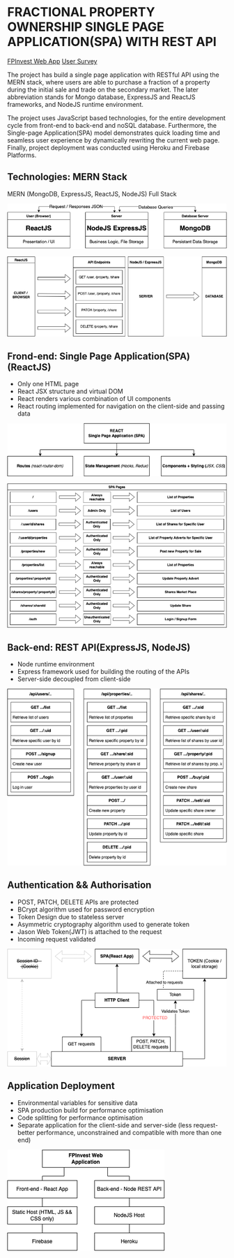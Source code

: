 # FRACTIONAL PROPERTY OWNERSHIP SINGLE PAGE APPLICATION(SPA) WITH REST API

[FPInvest Web App](https://fpinvest.web.app/)
[User Survey](https://surveyhero.com/c/qk3rnz9z) 

The project has build a single page application with RESTful API using the MERN stack, where users are able to purchase a fraction of a property during the initial sale and trade on the secondary market. The later abbreviation stands for Mongo database, ExpressJS and ReactJS frameworks, and NodeJS runtime environment.

The project uses JavaScript based technologies, for the entire development cycle from front-end to back-end and noSQL database. Furthermore, the Single-page Application(SPA) model demonstrates quick loading time and seamless user experience by dynamically rewriting the current web page. Finally, project deployment was conducted using Heroku and Firebase Platforms.

## Technologies: MERN Stack

MERN (MongoDB, ExpressJS, ReactJS, NodeJS) Full Stack

![MERN 1](readme_images/MERN1.png)

![MERN 2](readme_images/MERN2.png)

## Frond-end: Single Page Application(SPA)(ReactJS)

* Only one HTML page
* React JSX structure and virtual DOM
* React renders various combination of UI components
* React routing implemented for navigation on the client-side and passing data

![Front-end](readme_images/Front-end.png)

![SPA-Pages](readme_images/SPA-Pages.png)

## Back-end: REST API(ExpressJS, NodeJS)

* Node runtime environment
* Express framework used for building the routing of the APIs 
* Server-side decoupled from client-side

![API-Endpoints](readme_images/API-Endpoints.png)

## Authentication && Authorisation

* POST, PATCH, DELETE APIs are protected
* BCrypt algorithm used for password encryption
* Token Design due to stateless server
* Asymmetric cryptography algorithm used to generate token
* Jason Web Token(JWT) is attached to the request
* Incoming request validated 

![Authentication && Authorisation](readme_images/Auth.png)

## Application Deployment

* Environmental variables for sensitive data
* SPA production build for performance optimisation
* Code splitting for performance optimisation
* Separate application for the client-side and server-side (less request-better performance, unconstrained and compatible with more than one end) 

![Hosting](readme_images/Hosting.png)